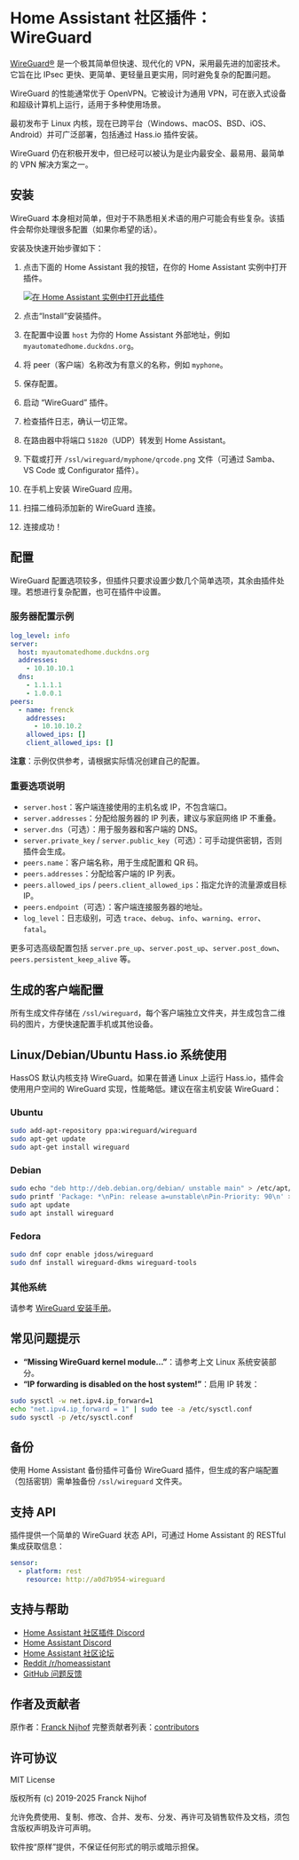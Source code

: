 # Home Assistant 社区插件：WireGuard

[WireGuard®][wireguard] 是一个极其简单但快速、现代化的 VPN，采用最先进的加密技术。它旨在比 IPsec 更快、更简单、更轻量且更实用，同时避免复杂的配置问题。

WireGuard 的性能通常优于 OpenVPN。它被设计为通用 VPN，可在嵌入式设备和超级计算机上运行，适用于多种使用场景。

最初发布于 Linux 内核，现在已跨平台（Windows、macOS、BSD、iOS、Android）并可广泛部署，包括通过 Hass.io 插件安装。

WireGuard 仍在积极开发中，但已经可以被认为是业内最安全、最易用、最简单的 VPN 解决方案之一。

## 安装

WireGuard 本身相对简单，但对于不熟悉相关术语的用户可能会有些复杂。该插件会帮你处理很多配置（如果你希望的话）。

安装及快速开始步骤如下：

1. 点击下面的 Home Assistant 我的按钮，在你的 Home Assistant 实例中打开插件。

   [![在 Home Assistant 实例中打开此插件][addon-badge]][addon]

2. 点击“Install”安装插件。

3. 在配置中设置 `host` 为你的 Home Assistant 外部地址，例如 `myautomatedhome.duckdns.org`。

4. 将 peer（客户端）名称改为有意义的名称，例如 `myphone`。

5. 保存配置。

6. 启动 “WireGuard” 插件。

7. 检查插件日志，确认一切正常。

8. 在路由器中将端口 `51820`（UDP）转发到 Home Assistant。

9. 下载或打开 `/ssl/wireguard/myphone/qrcode.png` 文件（可通过 Samba、VS Code 或 Configurator 插件）。

10. 在手机上安装 WireGuard 应用。

11. 扫描二维码添加新的 WireGuard 连接。

12. 连接成功！

## 配置

WireGuard 配置选项较多，但插件只要求设置少数几个简单选项，其余由插件处理。若想进行复杂配置，也可在插件中设置。

### 服务器配置示例

```yaml
log_level: info
server:
  host: myautomatedhome.duckdns.org
  addresses:
    - 10.10.10.1
  dns:
    - 1.1.1.1
    - 1.0.0.1
peers:
  - name: frenck
    addresses:
      - 10.10.10.2
    allowed_ips: []
    client_allowed_ips: []
```

**注意**：示例仅供参考，请根据实际情况创建自己的配置。

### 重要选项说明

* `server.host`：客户端连接使用的主机名或 IP，不包含端口。
* `server.addresses`：分配给服务器的 IP 列表，建议与家庭网络 IP 不重叠。
* `server.dns`（可选）：用于服务器和客户端的 DNS。
* `server.private_key` / `server.public_key`（可选）：可手动提供密钥，否则插件会生成。
* `peers.name`：客户端名称，用于生成配置和 QR 码。
* `peers.addresses`：分配给客户端的 IP 列表。
* `peers.allowed_ips` / `peers.client_allowed_ips`：指定允许的流量源或目标 IP。
* `peers.endpoint`（可选）：客户端连接服务器的地址。
* `log_level`：日志级别，可选 `trace`、`debug`、`info`、`warning`、`error`、`fatal`。

更多可选高级配置包括 `server.pre_up`、`server.post_up`、`server.post_down`、`peers.persistent_keep_alive` 等。

## 生成的客户端配置

所有生成文件存储在 `/ssl/wireguard`，每个客户端独立文件夹，并生成包含二维码的图片，方便快速配置手机或其他设备。

## Linux/Debian/Ubuntu Hass.io 系统使用

HassOS 默认内核支持 WireGuard。如果在普通 Linux 上运行 Hass.io，插件会使用用户空间的 WireGuard 实现，性能略低。建议在宿主机安装 WireGuard：

### Ubuntu

```bash
sudo add-apt-repository ppa:wireguard/wireguard
sudo apt-get update
sudo apt-get install wireguard
```

### Debian

```bash
sudo echo "deb http://deb.debian.org/debian/ unstable main" > /etc/apt/sources.list.d/unstable.list
sudo printf 'Package: *\nPin: release a=unstable\nPin-Priority: 90\n' > /etc/apt/preferences.d/limit-unstable
sudo apt update
sudo apt install wireguard
```

### Fedora

```bash
sudo dnf copr enable jdoss/wireguard
sudo dnf install wireguard-dkms wireguard-tools
```

### 其他系统

请参考 [WireGuard 安装手册][wireguard-install]。

## 常见问题提示

* **“Missing WireGuard kernel module…”**：请参考上文 Linux 系统安装部分。
* **“IP forwarding is disabled on the host system!”**：启用 IP 转发：

```bash
sudo sysctl -w net.ipv4.ip_forward=1
echo "net.ipv4.ip_forward = 1" | sudo tee -a /etc/sysctl.conf
sudo sysctl -p /etc/sysctl.conf
```

## 备份

使用 Home Assistant 备份插件可备份 WireGuard 插件，但生成的客户端配置（包括密钥）需单独备份 `/ssl/wireguard` 文件夹。

## 支持 API

插件提供一个简单的 WireGuard 状态 API，可通过 Home Assistant 的 RESTful 集成获取信息：

```yaml
sensor:
  - platform: rest
    resource: http://a0d7b954-wireguard
```

## 支持与帮助

* [Home Assistant 社区插件 Discord][discord]
* [Home Assistant Discord][discord-ha]
* [Home Assistant 社区论坛][forum]
* [Reddit /r/homeassistant][reddit]
* [GitHub 问题反馈][issue]

## 作者及贡献者

原作者：[Franck Nijhof][frenck]
完整贡献者列表：[contributors][contributors]

## 许可协议

MIT License

版权所有 (c) 2019-2025 Franck Nijhof

允许免费使用、复制、修改、合并、发布、分发、再许可及销售软件及文档，须包含版权声明及许可声明。

软件按“原样”提供，不保证任何形式的明示或暗示担保。

[addon-badge]: https://my.home-assistant.io/badges/supervisor_addon.svg
[addon]: https://my.home-assistant.io/redirect/supervisor_addon/?addon=a0d7b954_wireguard&repository_url=https%3A%2F%2Fgithub.com%2Fhassio-addons%2Frepository
[adguard]: https://github.com/hassio-addons/addon-adguard-home
[contributors]: https://github.com/hassio-addons/addon-wireguard/graphs/contributors
[discord-ha]: https://discord.gg/c5DvZ4e
[discord]: https://discord.me/hassioaddons
[forum]: https://community.home-assistant.io/t/home-assistant-community-add-on-wireguard/134662?u=frenck
[frenck]: https://github.com/frenck
[ha-rest]: https://www.home-assistant.io/integrations/rest/
[issue]: https://github.com/hassio-addons/addon-wireguard/issues
[reddit]: https://reddit.com/r/homeassistant
[releases]: https://github.com/hassio-addons/addon-wireguard/releases
[semver]: https://semver.org/spec/v2.0.0.html
[wireguard-install]: https://www.wireguard.com/install/
[wireguard]: https://www.wireguard.com
